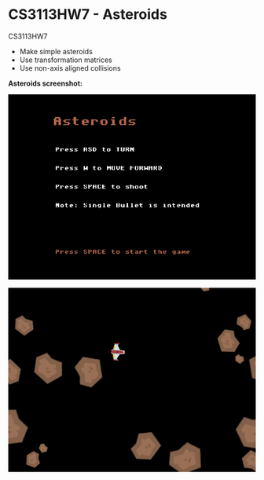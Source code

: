 ﻿CS3113HW7 - Asteroids
=========

CS3113HW7

* Make simple asteroids
* Use transformation matrices
* Use non-axis aligned collisions

**Asteroids screenshot:**

![Alt text](https://github.com/wheressswaldo/CS3113/blob/master/HW07/Asteroids/menu.png?raw=true "Menu")

![Alt text](https://github.com/wheressswaldo/CS3113/blob/master/HW07/Asteroids/ingame.png?raw=true "Ingame")